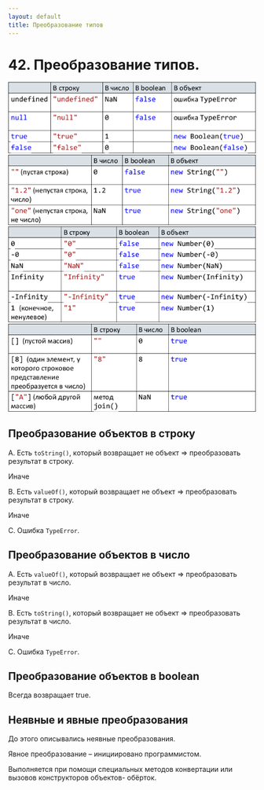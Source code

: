 ```yaml
---
layout: default
title: Преобразование типов
---
```


# 42. Преобразование типов.

![](images/chrome_2017-05-27_20-15-15.png)
![](images/chrome_2017-05-27_20-15-33.png)
![](images/chrome_2017-05-27_20-15-53.png)
![](images/chrome_2017-05-27_20-16-09.png)

## Преобразование объектов в строку

A. Есть `toString()`, который возвращает не объект => преобразовать результат в строку.

Иначе

B. Есть `valueOf()`, который возвращает не объект => преобразовать результат в строку.

Иначе

С. Ошибка `TypeError`.

## Преобразование объектов в число

A. Есть `valueOf()`, который возвращает не объект => преобразовать результат в число.

Иначе

B. Есть `toString()`, который возвращает не объект => преобразовать результат в число.

Иначе

С. Ошибка `TypeError`.

## Преобразование объектов в boolean

Всегда возвращает true.

## Неявные и явные преобразования

До этого описывались неявные преобразования.

Явное преобразование – инициировано программистом.

Выполняется при помощи специальных методов конвертации или вызовов конструкторов объектов- обёрток.